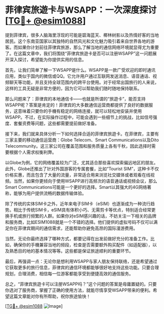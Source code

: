 # 菲律宾旅遊卡与WSAPP：一次深度探讨[[TG💪+ @esim1088](https://t.me/s/esim1088)]

提到菲律宾，很多人脑海里浮现的可能是碧海蓝天、椰林树影以及热情好客的当地居民。这个东南亚国家以其独特的自然风光和文化魅力吸引着来自世界各地的游客。而如果你计划前往菲律宾旅游，那么了解当地的通信网络环境就显得尤为重要了。在这篇文章中，我们将围绕“菲律宾旅遊卡是否可以注册WSAPP”这一问题展开深入探讨，希望能为你提供实用的信息。

首先，让我们简单了解一下WSAPP是什么。WSAPP是一款广受欢迎的即时通讯应用，类似于国内的微信或QQ。它允许用户通过互联网发送消息、语音通话、视频聊天等功能，并且支持全球范围内的跨平台使用。对于经常出国旅行的人来说，这样的工具无疑是非常方便的，因为它可以帮助我们随时随地保持联系。

那么问题来了：菲律宾的本地通信卡——也就是所谓的“旅遊卡”，能否支持WSAPP呢？答案是肯定的！菲律宾的大多数通信运营商都提供了良好的数据服务，这意味着只要你的手機有稳定的网络连接，就可以轻松地安装并使用WSAPP。不过，在实际操作过程中，可能会遇到一些细节上的挑战，比如信号强度、套餐资费等问题，这些都需要提前做好准备。

接下来，我们就来具体分析一下如何选择合适的菲律宾旅遊卡。在菲律宾，主要有三家主要的移动通信运营商：Globe Telecom、Smart Communications以及Dito Telecommunity。这三家公司在覆盖范围和服务质量上各有千秋，因此选择时需要根据个人需求权衡利弊。

以Globe为例，它的网络覆盖较为广泛，尤其适合那些喜欢探索偏远地区的朋友。此外，Globe还推出了针对外国游客的专属套餐，比如“Tourist SIM”，这种卡不仅价格实惠，而且包含了大量的流量，非常适合用来浏览社交媒体或者观看在线视频。当然，如果你更倾向于使用WSAPP进行高频次的语音通话或视频会议，那么Smart Communications可能是一个更好的选择。Smart以其强大的4G网络著称，能够为用户提供流畅的数据传输体验。

除了传统的实体SIM卡之外，近年来电子SIM卡（eSIM）也逐渐成为一种流行趋势。相比于传统SIM卡，eSIM具有体积小巧、无需剪卡等优点，特别适合经常更换手机或旅行频繁的人群。如果你对eSIM感兴趣的话，不妨关注一下相关的品牌和服务商，比如ESIM1088就是一个不错的选择。他们提供的虚拟号码不仅可以满足你在菲律宾期间的通信需求，还能帮助你避免高昂的国际漫游费用。

当然，无论你最终选择了哪种方式，都要记得在出发前做好充分的准备工作。比如，确保你的手機兼容当地的频段，检查是否需要额外购买配件（如适配器），以及熟悉目的地的基本情况等等。这些都是保证旅途顺利的重要环节。

最后，再强调一点：无论你是想利用WSAPP与家人朋友保持联络，还是希望通过它获取更多的旅行信息，菲律宾的通信环境都能够很好地支持这些功能。只要合理规划，合理消费，相信每一位游客都能享受到便捷高效的通信服务。

总之，“菲律宾旅遊卡可以注册WSAPP吗？”这个问题的答案是毋庸置疑的。只要你选对了服务商，掌握了正确的使用方法，就能尽情享受WSAPP带来的便利。希望这篇文章能对你有所帮助，祝你旅途愉快！

[[TG💪+ @esim1088](https://t.me/s/esim1088) ![Image](https://i.postimg.cc/4NQfJmqS/Snipaste-2025-05-13-00-14-12.png)]